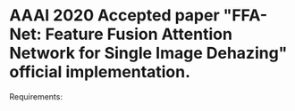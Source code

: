 # AAAI 2020 Accepted paper "FFA-Net: Feature Fusion Attention Network for Single Image Dehazing" official implementation.

Requirements:
